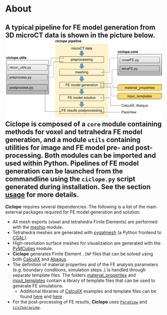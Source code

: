# About

A typical pipeline for FE model generation from 3D microCT data is shown in the picture below.
![ciclope_design](ciclope_design.png)
**Ciclope** is composed of a `core` module containing methods for voxel and tetrahedra FE model generation, and a module `utils` containing utilities for image and FE model pre- and post-processing. Both modules can be imported and used within Python. 
Pipelines of FE model generation can be launched from the commandline using the `ciclope.py` script generated during installation. See the section [usage](usage) for more details.
---
**Ciclope** requires several dependencies. The following is a list of the main external packages required for FE model generation and solution:
* All mesh exports (voxel and tetrahedra Finite Elements) are performed with the [meshio](https://github.com/nschloe/meshio) module.
* Tetrahedra meshes are generated with [pygalmesh](https://github.com/nschloe/pygalmesh) (a Python frontend to [CGAL](https://www.cgal.org/)).
* High-resolution surface meshes for visualization are generated with the [PyMCubes](https://github.com/pmneila/PyMCubes) module.
* **Ciclope** generates Finite Element `.INP` files that can be solved using both [CalculiX](https://github.com/calculix) and [Abaqus](https://www.3ds.com/products-services/simulia/products/abaqus/).
* The definition of material properties and of the FE analysis parameters (e.g. boundary conditions, simulation steps..) is handled through separate template files. The folders [material_properties](https://github.com/gianthk/ciclope/tree/master/material_properties) and [input_templates](https://github.com/gianthk/ciclope/tree/master/input_templates) contain a library of template files that can be used to generate FE simulations.
  * Additional libraries of [CalculiX](https://github.com/calculix) examples and template files can be found [here](https://github.com/calculix/examples) and [here](https://github.com/calculix/mkraska)
* For the post-processing of FE results, **Ciclope** uses [`ParaView`](https://www.paraview.org/) and [`ccx2paraview`](https://github.com/calculix/ccx2paraview).